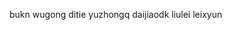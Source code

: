 <!---
shaoyi7161/shaoyi7161 is a ✨ special ✨ repository because its `README.md` (this file) appears on your GitHub profile.
You can click the Preview link to take a look at your changes.
--->
bukn
wugong
ditie
yuzhongq
daijiaodk
liulei
leixyun
